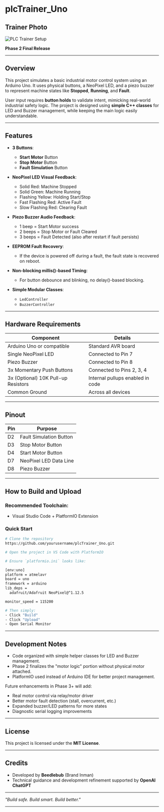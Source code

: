 # plcTrainer_Uno
## Trainer Photo

![PLC Trainer Setup](docs/plcTrainer_setup.jpg)


**Phase 2 Final Release**

---

## Overview

This project simulates a basic industrial motor control system using an Arduino Uno.
It uses physical buttons, a NeoPixel LED, and a piezo buzzer to represent machine states like **Stopped**, **Running**, and **Fault**.

User input requires **button holds** to validate intent, mimicking real-world industrial safety logic.
The project is designed using **simple C++ classes** for LED and Buzzer management, while keeping the main logic easily understandable.

---

## Features

- **3 Buttons**:
  - **Start Motor** Button
  - **Stop Motor** Button
  - **Fault Simulation** Button

- **NeoPixel LED Visual Feedback**:
  - Solid Red: Machine Stopped
  - Solid Green: Machine Running
  - Flashing Yellow: Holding Start/Stop
  - Fast Flashing Red: Active Fault
  - Slow Flashing Red: Clearing Fault

- **Piezo Buzzer Audio Feedback**:
  - 1 beep = Start Motor success
  - 2 beeps = Stop Motor or Fault Cleared
  - 3 beeps = Fault Detected (also after restart if fault persists)

- **EEPROM Fault Recovery**:
  - If the device is powered off during a fault, the fault state is recovered on reboot.

- **Non-blocking millis()-based Timing**:
  - For button debounce and blinking, no delay()-based blocking.

- **Simple Modular Classes**:
  - `LedController`
  - `BuzzerController`

---

## Hardware Requirements

| Component                     | Details                          |
| ------------------------------ | -------------------------------- |
| Arduino Uno or compatible      | Standard AVR board               |
| Single NeoPixel LED            | Connected to Pin 7               |
| Piezo Buzzer                   | Connected to Pin 8               |
| 3x Momentary Push Buttons      | Connected to Pins 2, 3, 4        |
| 3x (Optional) 10K Pull-up Resistors | Internal pullups enabled in code |
| Common Ground                  | Across all devices               |

---

## Pinout

| Pin | Purpose                      |
| --- | ----------------------------- |
| D2  | Fault Simulation Button       |
| D3  | Stop Motor Button             |
| D4  | Start Motor Button            |
| D7  | NeoPixel LED Data Line        |
| D8  | Piezo Buzzer                  |


---

## How to Build and Upload

### Recommended Toolchain:
- Visual Studio Code + PlatformIO Extension

### Quick Start
```bash
# Clone the repository
https://github.com/yourusername/plcTrainer_Uno.git

# Open the project in VS Code with PlatformIO

# Ensure `platformio.ini` looks like:

[env:uno]
platform = atmelavr
board = uno
framework = arduino
lib_deps =
  adafruit/Adafruit NeoPixel@^1.12.5

monitor_speed = 115200

# Then simply:
- Click "Build"
- Click "Upload"
- Open Serial Monitor
```

---

## Development Notes

- Code organized with simple helper classes for LED and Buzzer management.
- Phase 2 finalizes the "motor logic" portion without physical motor attached.
- PlatformIO used instead of Arduino IDE for better project management.

Future enhancements in Phase 3+ will add:
- Real motor control via relay/motor driver
- Better motor fault detection (stall, overcurrent, etc.)
- Expanded buzzer/LED patterns for more states
- Diagnostic serial logging improvements

---

## License

This project is licensed under the **MIT License**.

---

## Credits

- Developed by **Beedlebub** (Brand Inman)
- Technical guidance and development refinement supported by **OpenAI ChatGPT**

---

_"Build safe. Build smart. Build better."_

---

